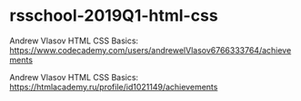 # rsschool-2019Q1-html-css

Andrew Vlasov
HTML CSS Basics: https://www.codecademy.com/users/andrewelVlasov6766333764/achievements

Andrew Vlasov
HTML CSS Basics: https://htmlacademy.ru/profile/id1021149/achievements
